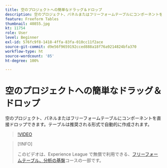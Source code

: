 ```yaml
---
title: 空のプロジェクトへの簡単なドラッグ＆ドロップ
description: 空のプロジェクト、パネルまたはフリーフォームテーブルにコンポーネントを直接ドロップできます。テーブルは推奨される形式で自動的に作成されます。
feature: Freeform Tables
thumbnail: 40855.jpg
kt: 11754
role: User
level: Beginner
exl-id: 576fc9f8-1418-4ffa-83fa-010cc11f2ace
source-git-commit: d9e56f9659192cced888a18f76a9214824bfa370
workflow-type: ht
source-wordcount: '85'
ht-degree: 100%

---
```


# 空のプロジェクトへの簡単なドラッグ＆ドロップ

空のプロジェクト、パネルまたはフリーフォームテーブルにコンポーネントを直接ドロップできます。テーブルは推奨される形式で自動的に作成されます。

>[!VIDEO](https://video.tv.adobe.com/v/3413478/?quality=12&learn=on)

>[!INFO]
>
> このビデオは、Experience League で無償で利用できる、[フリーフォームテーブル、分析の基盤](https://experienceleague.adobe.com/?recommended=Analytics-U-1-2020.3&amp;lang=ja)コースの一部です。
